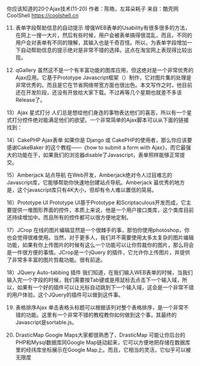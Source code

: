 你应该知道的20个Ajax技术(11-20)
作者：陈皓，左耳朵耗子
来自：酷壳网 CoolShell https://coolshell.cn

11) 表单字段帮助信息的自动提示
增强WEB表单的Usability有很多很多的方法，在网上一搜一大片，然后有些时候，用户会被表单搞得很混乱，而且，不同的用户会对表单有不同的理解，其输入也是千奇百怪。所以，为表单字段增加一下自动帮助信息的提示绝对是非常不错的选择。这点在淘宝网上表现得比较出现。


12) qGallery
虽然这不是一个有丰富功能的图库应用，但这绝对是一个非常优秀的Ajax应用。它基于Prototype Javascript框架（）制作，它对图片集的处理是非常优秀的。而且是它在节省网络带宽方面也很出色。本文写作之时，他目前还在开发阶段，还没有开放给大家下载。不过再等几个星期也就差不多该Release了。


13）Ajax 星式打分
人们总是想给他们身连的事物表达他们的喜恶，所以有一个星式打分控件绝对能满足他们的欲望。一个非常简单的Ajax脚本可以从下面的链接找到：


14）CakePHP Ajax表单
如果你是 Django 或 CakePHP的使用者，那么你应该要感谢CakeBaker 的这个教程——《how to submit a form with Ajax》，而它最强大的功能在于，如果我们的浏览器disable了Javascript，表单照样能够正常提交。


15）Amberjack 站点导航
在Web开发，Amberjack绝对令人过目难忘的Javascript库，它能够帮助你快速地创建站点导航。Amberjack 最优秀的地方是，这个javascript库只有4K大小，但却有令人难以置信的简易。

16）Prototype UI
Prototype UI基于Prototype 和Scriptaculous开发而成，它主要提供一堆图形界面的控件，本质上来说，他是一个用户接口类库，这个类库目前还持续增加中。而且所有的控件都可以很方便地定制。


17）JCrop
在线的图片编辑显然是一个很棘手的事，那怕你使用photoshop，你也会觉得很难使用。当然，对于更多人，我们并不需要使用太多太复杂的图片编辑功能，如果有你上传图片的时候有这么一个功能可以让你剪裁你的图片，那么将会是一件很方便的事情。JCrop是一个jQuery 的插件，它允许你上传图片，并提供了非常多丰富的图片剪裁功能。很有前途。


18）JQuery Auto-tabbing 插件
我们知道，在我们输入WEB表单的时候，当我们输入完一个字段的时候，我们需要按Tab键或是用鼠标去点击下一个输入域，所以，如果有一个好的插件可以让光标自动跳到下一个输入域，这会是一个非常不错的用户体验。这个JQuery的插件可以做到这件事。


19) 表格排序Ajax
单击表格头标题可以根据该列对整个表格排序，是一个非常不错的功能。这里有一个非常不错的教程教你如何做到这个事，其最终的Javascript是sortable.js。


20) DrasticMap
Google Maps大家都很熟悉了，DrasticMap 可能让你后台的PHP和Mysql数据库同Google Map链动起来，它可以方便地把存储在数据库里的经纬库坐标展示在Google Map上。而且，它相当的灵活，它似乎可以被无限度